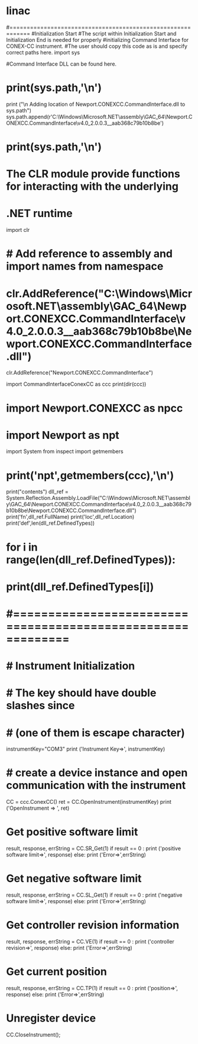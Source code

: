 # linac
#============================================================
#Initialization Start
#The script within Initialization Start and Initialization End is needed for properly
#initializing Command Interface for CONEX-CC instrument.
#The user should copy this code as is and specify correct paths here.
import sys

#Command Interface DLL can be found here.
# print(sys.path,'\n')
print ("\n Adding location of Newport.CONEXCC.CommandInterface.dll to sys.path")
sys.path.append(r'C:\Windows\Microsoft.NET\assembly\GAC_64\Newport.CONEXCC.CommandInterface\v4.0_2.0.0.3__aab368c79b10b8be')
# print(sys.path,'\n')

# The CLR module provide functions for interacting with the underlying
# .NET runtime
import clr
# # Add reference to assembly and import names from namespace
# clr.AddReference("C:\\Windows\\Microsoft.NET\\assembly\\GAC_64\\Newport.CONEXCC.CommandInterface\\v4.0_2.0.0.3__aab368c79b10b8be\\Newport.CONEXCC.CommandInterface.dll")
clr.AddReference("Newport.CONEXCC.CommandInterface")

import CommandInterfaceConexCC as ccc
print(dir(ccc))
# import Newport.CONEXCC as npcc
# import Newport as npt
import System
from inspect import getmembers
# print('npt',getmembers(ccc),'\n')

print("contents")
dll_ref = System.Reflection.Assembly.LoadFile("C:\\Windows\\Microsoft.NET\\assembly\\GAC_64\\Newport.CONEXCC.CommandInterface\\v4.0_2.0.0.3__aab368c79b10b8be\\Newport.CONEXCC.CommandInterface.dll")
print('fn',dll_ref.FullName)
print('loc',dll_ref.Location)
print('def',len(dll_ref.DefinedTypes))
# for i in range(len(dll_ref.DefinedTypes)):
#     print(dll_ref.DefinedTypes[i])
# #============================================================
# # Instrument Initialization
# # The key should have double slashes since
# # (one of them is escape character)
instrumentKey="COM3"
print ('Instrument Key=>', instrumentKey)
# # create a device instance and open communication with the instrument
CC = ccc.ConexCC()
ret = CC.OpenInstrument(instrumentKey)
print ('OpenInstrument => ', ret)
# Get positive software limit
result, response, errString = CC.SR_Get(1)
if result == 0 :
    print ('positive software limit=>', response)
else:
    print ('Error=>',errString)
# Get negative software limit
result, response, errString = CC.SL_Get(1)
if result == 0 :
    print ('negative software limit=>', response)
else:
    print ('Error=>',errString)
# Get controller revision information
result, response, errString = CC.VE(1)
if result == 0 :
    print ('controller revision=>', response)
else:
    print ('Error=>',errString)
# Get current position
result, response, errString = CC.TP(1)
if result == 0 :
    print ('position=>', response)
else:
    print ('Error=>',errString)
# Unregister device
CC.CloseInstrument();
